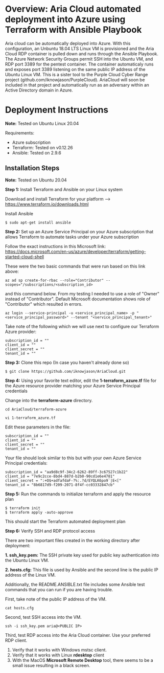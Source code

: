 # Overview:  Aria Cloud automated deployment into Azure using Terraform with Ansible Playbook
Aria cloud can be automatically deployed into Azure.  With this configuration, an Unbuntu 18.04 LTS Linux VM is provisioned and the Aria Cloud RDP container is pulled down and runs through the Ansible Playbook.  The Azure Network Security Groups permit SSH into the Ubuntu VM, and RDP port 3389 for the pentest container.  The container automaticaly runs and exposes port 3389 listening on the same public IP address of the Ubuntu Linux VM.  This is a sister tool to the Purple Cloud Cyber Range project (github.com/iknowjason/PurpleCloud).  AriaCloud will soon be included in that project and automatically run as an adversary within an Active Directory domain in Azure.

# Deployment Instructions
**Note:**  Tested on Ubuntu Linux 20.04 

Requirements:
* Azure subscription
* Terraform:  Tested on v0.12.26
* Ansible:  Tested on 2.9.6

## Installation Steps

**Note:**  Tested on Ubuntu 20.04

**Step 1:** Install Terraform and Ansible on your Linux system

Download and install Terraform for your platform --> https://www.terraform.io/downloads.html

Install Ansible
```
$ sudo apt-get install ansible
```

**Step 2:** Set up an Azure Service Principal on your Azure subscription that allows Terraform to automate tasks under your Azure subscription

Follow the exact instructions in this Microsoft link:
https://docs.microsoft.com/en-us/azure/developer/terraform/getting-started-cloud-shell

These were the two basic commands that were run based on this link above:
```
az ad sp create-for-rbac --role="Contributor" --scopes="/subscriptions/<subscription_id>
```
and this command below.  From my testing I needed to use a role of "Owner" instead of "Contributor".  Default Microsoft documentation shows role of "Contributor" which resulted in errors.  
```
az login --service-principal -u <service_principal_name> -p "<service_principal_password>" --tenant "<service_principal_tenant>"
```
Take note of the following which we will use next to configure our Terraform Azure provider:
```
subscription_id = ""
client_id = ""
client_secret = ""
tenant_id = ""
```

**Step 3:** Clone this repo (In case you haven't already done so)
```
$ git clone https://github.com/iknowjason/AriaCloud.git
```

**Step 4:** Using your favorite text editor, edit the **1-terraform_azure.tf** file for the Azure resource provider matching your Azure Service Principal credentials

Change into the **terraform-azure** directory.

```
cd AriaCloud/terraform-azure
```

```
vi 1-terraform_azure.tf
```

Edit these parameters in the file:
```
subscription_id = ""
client_id = ""
client_secret = ""
tenant_id = ""
```

Your file should look similar to this but with your own Azure Service Principal credentials:
```
subscription_id = "aa9d8c9f-34c2-6262-89ff-3c67527c1b22"
client_id = "7e9c2cce-8bd4-887d-b2b0-90cd1e6e4781"
client_secret = ":+O$+adfafdaF-?%:.?d/EYQLK6po9`|E<["
tenant_id = "8b6817d9-f209-2071-8f4f-cc03332847cb"
```

**Step 5:** Run the commands to initialize terraform and apply the resource plan

```
$ terraform init
$ terraform apply -auto-approve
```

This should start the Terraform automated deployment plan


**Step 6:** Verify SSH and RDP protocol access

There are two important files created in the working directory after deployment:

**1.  ssh_key.pem:**  The SSH private key used for public key authentication into the Ubuntu Linux VM.

**2.  hosts.cfg:**  This file is used by Ansible and the second line is the public IP address of the Linux VM.

Additionally, the README.ANSIBLE.txt file includes some Ansible test commands that you can run if you are having trouble.

First, take note of the public IP address of the VM.

```cat hosts.cfg```

Second, test SSH access into the VM.

```ssh -i ssh_key.pem aria@<PUBLIC IP>```

Third, test RDP access into the Aria Cloud container.  Use your preferred RDP client.

1. Verify that it works with Windows mstsc client.
2. Verify that it works with Linux **rdesktop** client
3. With the MacOS **Microsoft Remote Desktop** tool, there seems to be a small issue resulting in a black screen.

